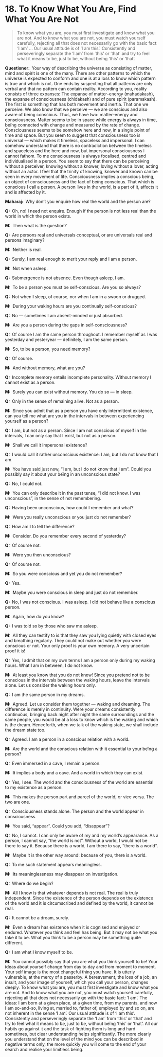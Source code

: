 # 18. To Know What You Are, Find What You Are Not

>To know what you are, you must first investigate and know what you are not. And to know what you are not, you must watch yourself carefully, rejecting all that does not necessarily go with the basic fact: ‘I am’ … Our usual attitude is of ‘I am this’. Consistently and perseveringly separate the ‘I am’ from ‘this’ or ‘that’ and try to feel what it means to <span style=font-style:normal>be</span>, just to <span style=font-style:normal>be</span>, without beïng ‘this’ or ‘that’.

**Questioner:**&ensp;Your way of describing the universe as consisting of matter, mind and spirit is one of the many. There are other patterns to which the universe is expected to conform and one is at a loss to know which pattern is true and which is not. One ends by suspecting that all patterns are only verbal and that no pattern can contain reality. According to you, reality consists of three expanses: The expanse of matter–energy (<span data-tippy-content="The great expanse of existence, the universe of matter and energy.">mahadakash</span>), the expanse of consciousness (<span data-tippy-content="[<em>chit</em>, to perceive + <em>akash</em>, expanse, sky] <em>Brahman</em> in its aspect of limitless knowledge, the expanse of awareness. Variously used for consciousness, individual as well as universal.">chidakash</span>) and of pure spirit (<span data-tippy-content="The great expanse, the timeless and spaceless reality; the Absolute beïng.">paramakash</span>). The first is something that has both movement and inertia. That one we perceive. We also know that we perceive — we are conscious and also aware of beïng conscious. Thus, we have two: matter–energy and consciousness. Matter seems to be in space while energy is always in time, beïng connected with change and measured by the rate of change. Consciousness seems to be somehow here and now, in a single point of time and space. But you seem to suggest that consciousness too is universal — which makes it timeless, spaceless and impersonal. I can somehow understand that there is no contradiction between the timeless and spaceless and the here and now, but impersonal consciousness I cannot fathom. To me consciousness is always focalised, centred and individualised in a person. You seem to say that there can be perceiving without a perceiver, knowing without a knower, loving without a lover, acting without an actor. I feel that the trinity of knowing, knower and known can be seen in every movement of life. Consciousness implies a conscious beïng, an object of consciousness and the fact of beïng conscious. That which is conscious I call a person. A person lives in the world, is a part of it, affects it and is affected by it. 

**Maharaj:**&ensp;Why don’t you enquire how real the world and the person are?

**Q:**&ensp;Oh, no! I need not enquire. Enough if the person is not less real than the world in which the person exists.

**M:**&ensp;Then what is the question?

**Q:**&ensp;Are persons real and universals conceptual, or are universals real and persons imaginary?

**M:**&ensp;Neither is real.

**Q:**&ensp;Surely, I am real enough to merit your reply and I am a person.

**M:**&ensp;Not when asleep.

**Q:**&ensp;Submergence is not absence. Even though asleep, I am.

**M:**&ensp;To be a person you must be self-conscious. Are you so always?

**Q:**&ensp;Not when I sleep, of course, nor when I am in a swoon or drugged.

**M:**&ensp;During your waking hours are you continually self-conscious?

**Q:**&ensp;No — sometimes I am absent-minded or just absorbed.

**M:**&ensp;Are you a person during the gaps in self-consciousness?

**Q:**&ensp;Of course I am the same person throughout. I remember myself as I was yesterday and yesteryear — definitely, I am the same person.

**M:**&ensp;So, to be a person, you need memory?

**Q:**&ensp;Of course.

**M:**&ensp;And without memory, what are you?

**Q:**&ensp;Incomplete memory entails incomplete personality. Without memory I cannot exist as a person.

**M:**&ensp;Surely you can exist without memory. You do so — in sleep.

**Q:**&ensp;Only in the sense of remaining alive. Not as a person.

**M:**&ensp;Since you admit that as a person you have only intermittent existence, can you tell me what are you in the intervals in between experiencing yourself as a person?

**Q:**&ensp;I am, but not as a person. Since I am not conscious of myself in the intervals, I can only say that I exist, but not as a person.

**M:**&ensp;Shall we call it impersonal existence?

**Q:**&ensp;I would call it rather unconscious existence: I am, but I do not know that I am.

**M:**&ensp;You have said just now, “I am, but I do not know that I am”. Could you possibly say it about your beïng in an unconscious state?

**Q:**&ensp;No, I could not.

**M:**&ensp;You can only describe it in the past tense, “I did not know. I was unconscious”, in the sense of not remembering.

**Q:**&ensp;Having been unconscious, how could I remember and what?

**M:**&ensp;Were you really unconscious or you just do not remember?

**Q:**&ensp;How am I to tell the difference?

**M:**&ensp;Consider. Do you remember every second of yesterday?

**Q:**&ensp;Of course not.

**M:**&ensp;Were you then unconscious?

**Q:**&ensp;Of course not.

**M:**&ensp;So you were conscious and yet you do not remember?

**Q:**&ensp;Yes.

**M:**&ensp;Maybe you were conscious in sleep and just do not remember.

**Q:**&ensp;No, I was not conscious. I was asleep. I did not behave like a conscious person.

**M:**&ensp;Again, how do you know?

**Q:**&ensp;I was told so by those who saw me asleep.

**M:**&ensp;All they can testify to is that they saw you lying quietly with closed eyes and breathing regularly. They could not make out whether you were conscious or not. Your only proof is your own memory. A very uncertain proof it is!

**Q:**&ensp;Yes, I admit that on my own terms I am a person only during my waking hours. What I am in between, I do not know.

**M:**&ensp;At least you know that you do not know! Since you pretend not to be conscious in the intervals between the waking hours, leave the intervals alone. Let us consider the waking hours only.

**Q:**&ensp;I am the same person in my dreams.

**M:**&ensp;Agreed. Let us consider them together — waking and dreaming. The difference is merely in continuïty. Were your dreams consistently continuöus, bringing back night after night the same surroundings and the same people, you would be at a loss to know which is the waking and which is the dream. Henceforth, when we talk of the waking state, we shall include the dream state too.

**Q:**&ensp;Agreed. I am a person in a conscious relation with a world. 

**M:**&ensp;Are the world and the conscious relation with it essential to your beïng a person?

**Q:**&ensp;Even immersed in a cave, I remain a person.

**M:**&ensp;It implies a body and a cave. And a world in which they can exist.

**Q:**&ensp;Yes, I see. The world and the consciousness of the world are essential to my existence as a person.

**M:**&ensp;This makes the person part and parcel of the world, or vice versa. The two are one.

**Q:**&ensp;Consciousness stands alone. The person and the world appear in consciousness.

**M:**&ensp;You said, “appear”. Could you add, “disappear”?

**Q:**&ensp;No, I cannot. I can only be aware of my and my world’s appearance. As a person, I cannot say, “the world is not”. Without a world, I would not be there to say it. Because there is a world, I am there to say, “there is a world”.

**M:**&ensp;Maybe it is the other way around: because of you, there is a world.

**Q:**&ensp;To me such statement appears meaningless.

**M:**&ensp;Its meaninglessness may disappear on investigation.

**Q:**&ensp;Where do we begin?

**M:**&ensp;All I know is that whatever depends is not real. The real is truly independent. Since the existence of the person depends on the existence of the world and it is circumscribed and defined by the world, it cannot be real.

**Q:**&ensp;It cannot be a dream, surely.

**M:**&ensp;Even a dream has existence when it is cognised and enjoyed or endured. Whatever you think and feel has beïng. But it may not be what you take it to be. What you think to be a person may be something quite different.

**Q:**&ensp;I am what I know myself to be.

**M:**&ensp;You cannot possibly say that you are what you think yourself to be! Your ideas about yourself change from day to day and from moment to moment. Your self image is the most changeful thing you have. It is utterly vulnerable, at the mercy of a passerby. A bereavement, the loss of a job, an insult, and your image of yourself, which you call your person, changes deeply. To know what you are, you must first investigate and know what you are not. And to know what you are not, you must watch yourself carefully, rejecting all that does not necessarily go with the basic fact: ‘I am’. The ideas: I am born at a given place, at a given time, from my parents, and now I am so-and-so, living at, married to, father of, employed by and so on, are not inherent in the sense ‘I am’. Our usual attitude is of ‘I am this’. Consistently and perseveringly separate the ‘I am’ from ‘this’ or ‘that’ and try to feel what it means to *be*, just to *be*, without beïng ‘this’ or ‘that’. All our habits go against it and the task of fighting them is long and hard sometimes, but clear understanding helps significantly. The more clearly you understand that on the level of the mind you can be described in negative terms only, the more quickly you will come to the end of your search and realise your limitless beïng.

<script>
export default {
  props: ["slot-key"],
  mounted () {
    tippy("[data-tippy-content]", {allowHTML: true});
  }
}
</script>